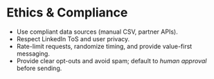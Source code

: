 # Ethics & Compliance

- Use compliant data sources (manual CSV, partner APIs).
- Respect LinkedIn ToS and user privacy.
- Rate-limit requests, randomize timing, and provide value-first messaging.
- Provide clear opt-outs and avoid spam; default to *human approval* before sending.

